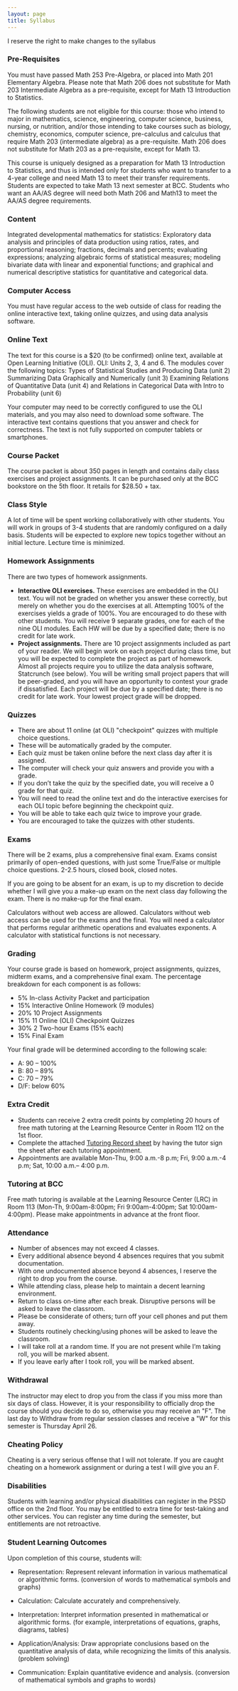 ```yaml
---
layout: page
title: Syllabus
---
```


<p class="message">
  I reserve the right to make changes to the syllabus
</p>


### Pre-Requisites

You must have passed Math 253 Pre-Algebra, or placed into Math 201 Elementary Algebra. Please note that Math 206 does not substitute for Math 203 Intermediate Algebra as a pre-requisite, except for Math 13 Introduction to Statistics.

The following students are not eligible for this course:  those who intend to major in mathematics, science, engineering, computer science, business, nursing, or nutrition, and/or those intending to take courses such as biology, chemistry, economics, computer science, pre-calculus and calculus that require Math 203 (intermediate algebra) as a pre-requisite. Math 206 does not substitute for Math 203 as a pre-requisite, except for Math 13.

This course is uniquely designed as a preparation for Math 13 Introduction to Statistics, and thus is intended only for students who want to transfer to a 4-year college and need Math 13 to meet their transfer requirements.  Students are expected to take Math 13 next semester at BCC.  Students who want an AA/AS degree will need both Math 206 and Math13 to meet the AA/AS degree requirements.



### Content

Integrated developmental mathematics for statistics: Exploratory data analysis and principles of data production using ratios, rates, and proportional reasoning; fractions, decimals and percents; evaluating expressions; analyzing algebraic forms of statistical measures; modeling bivariate data with linear and exponential functions; and graphical and numerical descriptive statistics for quantitative and categorical data.



### Computer Access

You must have regular access to the web outside of class for reading the online interactive text, taking online quizzes, and using data analysis software.



### Online Text

The text for this course is a $20 (to be confirmed) online text, available at Open Learning Initiative (OLI). OLI: Units 2, 3, 4 and 6. The modules cover the following topics: 
Types of Statistical Studies and Producing Data (unit 2)
Summarizing Data Graphically and Numerically (unit 3)
Examining Relations of Quantitative Data (unit 4)
and Relations in Categorical Data with Intro to Probability (unit 6)

Your computer may need to be correctly configured to use the OLI materials, and you may also need to download some software.  The interactive text contains questions that you answer and check for correctness.  The text is not fully supported on computer tablets or smartphones.



### Course Packet

The course packet is about 350 pages in length and contains daily class exercises and project assignments. It can be purchased only at the BCC bookstore on the 5th floor. It retails for $28.50 + tax.



### Class Style

A lot of time will be spent working collaboratively with other students. You will work in groups of 3-4 students that are randomly configured on a daily basis. Students will be expected to explore new topics together without an initial lecture. Lecture time is minimized.



### Homework Assignments

There are two types of homework assignments. 

- __Interactive OLI exercises.__ These exercises are embedded in the OLI text.  You will not be graded on whether you answer these correctly, but merely on whether you do the exercises at all.  Attempting 100% of the exercises yields a grade of 100%.  You are encouraged to do these with other students.  You will receive 9 separate grades, one for each of the nine OLI modules.  Each HW will be due by a specified date; there is no credit for late work.
- __Project assignments.__ There are 10 project assignments included as part of your reader.  We will begin work on each project during class time, but you will be expected to complete the project as part of homework.  Almost all projects require you to utilize the data analysis software, Statcrunch (see below).  You will be writing small project papers that will be peer-graded, and you will have an opportunity to contest your grade if dissatisfied.  Each project will be due by a specified date; there is no credit for late work.  Your lowest project grade will be dropped.



### Quizzes

- There are about 11 online (at OLI) "checkpoint" quizzes with multiple choice questions.
- These will be automatically graded by the computer.
- Each quiz must be taken online before the next class day after it is assigned.
- The computer will check your quiz answers and provide you with a grade.
- If you don’t take the quiz by the specified date, you will receive a 0 grade for that quiz.
- You will need to read the online text and do the interactive exercises for each OLI topic before beginning the checkpoint quiz.
- You will be able to take each quiz twice to improve your grade.
- You are encouraged to take the quizzes with other students.



### Exams

There will be 2 exams, plus a comprehensive final exam. Exams consist primarily of open-ended questions, with just some True/False or multiple choice questions.  2-2.5 hours, closed book, closed notes.  

If you are going to be absent for an exam, is up to my discretion to decide whether I will give you a make-up exam on the next class day following the exam.  There is no make-up for the final exam.

Calculators without web access are allowed. Calculators without web access can be used for the exams and the final.  You will need a calculator that performs regular arithmetic operations and evaluates exponents.  A calculator with statistical functions is not necessary.



### Grading

Your course grade is based on homework, project assignments, quizzes, midterm exams, and a comprehensive final exam. The percentage breakdown for each component is as follows:

- 5% In-class Activity Packet and participation
- 15% Interactive Online Homework (9 modules)
- 20% 10 Project Assignments
- 15% 11 Online (OLI) Checkpoint Quizzes
- 30% 2 Two-hour Exams (15% each)
- 15% Final Exam

Your final grade will be determined according to the following scale:

- A: 90 – 100%
- B: 80 – 89%
- C: 70 – 79%
- D/F: below 60%



### Extra Credit

- Students can receive 2 extra credit points by completing 20 hours of free math tutoring at the Learning Resource Center in Room 112 on the 1st floor.
- Complete the attached [Tutoring Record sheet](../public/LRC-Time-Sheet.pdf) by having the tutor sign the sheet after each tutoring appointment.
- Appointments are available Mon-Thu, 9:00 a.m.-8 p.m; Fri, 9:00 a.m.-4 p.m; Sat, 10:00 a.m.– 4:00 p.m.



### Tutoring at BCC

Free math tutoring is available at the Learning Resource Center (LRC) in Room 113 (Mon-Th, 9:00am-8:00pm; Fri 9:00am-4:00pm; Sat 10:00am-4:00pm). Please make appointments in advance at the front floor.



### Attendance

- Number of absences may not exceed 4 classes.
- Every additional absence beyond 4 absences requires that you submit documentation.
- With one undocumented absence beyond 4 absences, I reserve the right to drop you from the course.
- While attending class, please help to maintain a decent learning environment.
- Return to class on-time after each break. Disruptive persons will be asked to leave the classroom. 
- Please be considerate of others; turn off your cell phones and put them away. 
- Students routinely checking/using phones will be asked to leave the classroom.
- I will take roll at a random time. If you are not present while I’m taking roll, you will be marked absent.
- If you leave early after I took roll, you will be marked absent.



### Withdrawal

The instructor may elect to drop you from the class if you miss more than six days of class. However, it is your responsibility to officially drop the course should you decide to do so, otherwise you may receive an "F". The last day to Withdraw from regular session classes and receive a "W" for this semester is Thursday April 26.


### Cheating Policy

Cheating is a very serious offense that I will not tolerate. If you are caught cheating on a homework assignment or during a test I will give you an F.



### Disabilities

Students with learning and/or physical disabilities can register in the PSSD office on the 2nd floor.  You may be entitled to extra time for test-taking and other services.  You can register any time during the semester, but entitlements are not retroactive.



### Student Learning Outcomes

Upon completion of this course, students will:

- Representation: Represent relevant information in various mathematical or algorithmic forms. (conversion of words to mathematical symbols and graphs)
 
- Calculation: Calculate accurately and comprehensively.
 
- Interpretation: Interpret information presented in mathematical or algorithmic forms. (for example, interpretations of equations, graphs, diagrams, tables)
 
- Application/Analysis: Draw appropriate conclusions based on the quantitative analysis of data, while recognizing the limits of this analysis. (problem solving)
 
- Communication: Explain quantitative evidence and analysis. (conversion of mathematical symbols and graphs to words)
